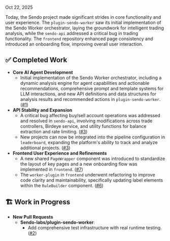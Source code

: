 Oct 22, 2025

Today, the Sendo project made significant strides in core functionality and user experience. The `plugin-sendo-worker` saw its initial implementation of the Sendo Worker orchestrator, laying the groundwork for intelligent trading analysis, while the `sendo-api` addressed a critical bug in trading functionality. The `frontend` repository enhanced page consistency and introduced an onboarding flow, improving overall user interaction.

## ✅ Completed Work
- **Core AI Agent Development**
    - Initial implementation of the Sendo Worker orchestrator, including a dynamic analysis engine for agent capabilities and actionable recommendations, comprehensive prompt and template systems for LLM interactions, and new API definitions and data structures for analysis results and recommended actions in `plugin-sendo-worker`. ([#1](https://github.com/Sendo-labs/plugin-sendo-worker/pull/1))
- **API Stability and Expansion**
    - A critical bug affecting buy/sell account operations was addressed and resolved in `sendo-api`, involving modifications across trade controllers, Birdeye service, and utility functions for balance extraction and rate limiting. ([#3](https://github.com/Sendo-labs/sendo-api/pull/3))
    - New projects can now be integrated into the pipeline configuration in `leaderboard`, expanding the platform's ability to track and analyze additional projects. ([#3](https://github.com/Sendo-labs/leaderboard/pull/3))
- **Frontend User Experience and Refinements**
    - A new shared `PageWrapper` component was introduced to standardize the layout of key pages and a new onboarding flow was implemented in `frontend`. ([#7](https://github.com/Sendo-labs/frontend/pull/7))
    - The `worker-plugin` in `frontend` underwent refactoring to improve code clarity and maintainability, specifically updating label elements within the `RuleBuilder` component. ([#6](https://github.com/Sendo-labs/frontend/pull/6))

## 🏗️ Work in Progress
- **New Pull Requests**
    - **Sendo-labs/plugin-sendo-worker**:
        - Add comprehensive test infrastructure with real runtime testing. ([#2](https://github.com/Sendo-labs/plugin-sendo-worker/pull/2))